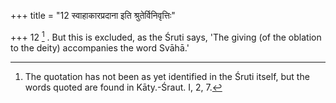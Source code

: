 +++
title = "12 स्वाहाकारप्रदाना इति श्रुतेर्विनिवृत्तिः"

+++
12 [^4] . But this is excluded, as the Śruti says, 'The giving (of the oblation to the deity) accompanies the word Svāhā.'


[^4]:  The quotation has not been as yet identified in the Śruti itself, but the words quoted are found in Kāty.-Śraut. I, 2, 7.

